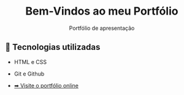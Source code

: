 
<h1 align="center"> Bem-Vindos ao meu Portfólio </h1>

<p align="center">
Portfólio de apresentação <br/></p>



##  🚀 Tecnologias utilizadas

- HTML e CSS
- Git e Github

- [ ➡ Visite o portfólio online ](https://jaysonstn.github.io/portfolio/)
